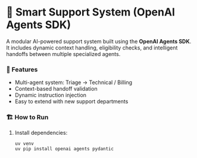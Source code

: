 # 🤖 Smart Support System (OpenAI Agents SDK)

A modular AI-powered support system built using the **OpenAI Agents SDK**.  
It includes dynamic context handling, eligibility checks, and intelligent handoffs between multiple specialized agents.

### 🧩 Features
- Multi-agent system: Triage → Technical / Billing
- Context-based handoff validation
- Dynamic instruction injection
- Easy to extend with new support departments

### 🏗️ How to Run
1. Install dependencies:
   ```bash
   uv venv
   uv pip install openai agents pydantic
